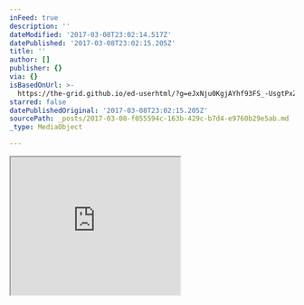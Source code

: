 ```yaml
---
inFeed: true
description: ''
dateModified: '2017-03-08T23:02:14.517Z'
datePublished: '2017-03-08T23:02:15.205Z'
title: ''
author: []
publisher: {}
via: {}
isBasedOnUrl: >-
  https://the-grid.github.io/ed-userhtml/?g=eJxNju0KgjAYhf93FS_-UsgtPxZi6o1EyNyGTWwTp4lk997KCv-9nOc8LyczrJfdANTMioHpWe5g3NFaUB6iWuu6FZZwyeggtUJM374UNwZTbqp5LaHGOEWG12_FLvsdAO6mBTlMUnE9oW24LHC-eKgbzdV9WANgBSXlJWulUEMKDqN-N1Y-iQ4kiaM4CUkQHAlx9h9BKFpZ4T2tbMVdtNY1KQz9KCx_eqfdf9sLIlJRJA
starred: false
datePublishedOriginal: '2017-03-08T23:02:15.205Z'
sourcePath: _posts/2017-03-08-f055594c-163b-429c-b7d4-e9760b29e5ab.md
_type: MediaObject

---
```

<iframe src="https://the-grid.github.io/ed-userhtml/?g=eJxNju0KgjAYhf93FS_-UsgtPxZi6o1EyNyGTWwTp4lk997KCv-9nOc8LyczrJfdANTMioHpWe5g3NFaUB6iWuu6FZZwyeggtUJM374UNwZTbqp5LaHGOEWG12_FLvsdAO6mBTlMUnE9oW24LHC-eKgbzdV9WANgBSXlJWulUEMKDqN-N1Y-iQ4kiaM4CUkQHAlx9h9BKFpZ4T2tbMVdtNY1KQz9KCx_eqfdf9sLIlJRJA" height="244" style=""></iframe>